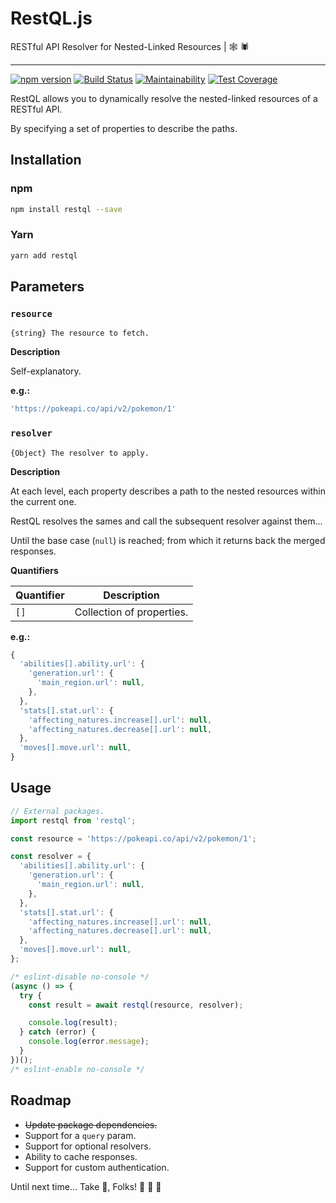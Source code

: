 # RestQL.js

RESTful API Resolver for Nested-Linked Resources | :spider_web: :spider:

---

[![npm version](https://img.shields.io/npm/v/restql.svg)](https://www.npmjs.com/package/restql)
[![Build Status](https://img.shields.io/travis/relztic/restql/master.svg)](https://travis-ci.org/relztic/restql)
[![Maintainability](https://img.shields.io/codeclimate/maintainability/relztic/restql.svg)](https://codeclimate.com/github/relztic/restql/maintainability)
[![Test Coverage](https://img.shields.io/codeclimate/c/relztic/restql.svg)](https://codeclimate.com/github/relztic/restql/test_coverage)

RestQL allows you to dynamically resolve the nested-linked resources of a RESTful API.

By specifying a set of properties to describe the paths.

## Installation

### npm

```sh
npm install restql --save
```

### Yarn

```sh
yarn add restql
```

## Parameters

### `resource`

`{string} The resource to fetch.`

**Description**

Self-explanatory.

**e.g.:**

```js
'https://pokeapi.co/api/v2/pokemon/1'
```

### `resolver`

`{Object} The resolver to apply.`

**Description**

At each level, each property describes a path to the nested resources within the current one.

RestQL resolves the sames and call the subsequent resolver against them...

Until the base case (`null`) is reached; from which it returns back the merged responses.

**Quantifiers**

| Quantifier | Description               |
| ---------- | ------------------------- |
| `[]`       | Collection of properties. |

**e.g.:**

```js
{
  'abilities[].ability.url': {
    'generation.url': {
      'main_region.url': null,
    },
  },
  'stats[].stat.url': {
    'affecting_natures.increase[].url': null,
    'affecting_natures.decrease[].url': null,
  },
  'moves[].move.url': null,
}
```

## Usage

```js
// External packages.
import restql from 'restql';

const resource = 'https://pokeapi.co/api/v2/pokemon/1';

const resolver = {
  'abilities[].ability.url': {
    'generation.url': {
      'main_region.url': null,
    },
  },
  'stats[].stat.url': {
    'affecting_natures.increase[].url': null,
    'affecting_natures.decrease[].url': null,
  },
  'moves[].move.url': null,
};

/* eslint-disable no-console */
(async () => {
  try {
    const result = await restql(resource, resolver);

    console.log(result);
  } catch (error) {
    console.log(error.message);
  }
})();
/* eslint-enable no-console */
```

## Roadmap

  - ~~Update package dependencies.~~
  - Support for a `query` param.
  - Support for optional resolvers.
  - Ability to cache responses.
  - Support for custom authentication.

Until next time... Take :cake:, Folks! :taco: :horse: :dash:

